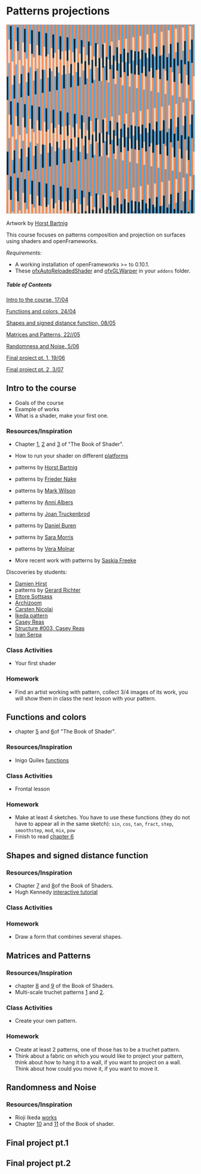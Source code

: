 # Patterns projections

![img](img/horst-bartnig.jpg)

Artwork by [Horst Bartnig](https://de.wikipedia.org/wiki/Horst_Bartnig)

This course focuses on patterns composition and projection on surfaces using shaders and openFrameworks.

*Requirements:*

- A working installation of openFrameworks >= to 0.10.1.
- These [ofxAutoReloadedShader](https://github.com/andreasmuller/ofxAutoReloadedShader) and [ofxGLWarper](https://github.com/roymacdonald/ofxGLWarper) in your `addons` folder. 


##### Table of Contents

[Intro to the course, 17/04](#intro-to-the-course)

[Functions and colors, 24/04](#functions-and-colors)

[Shapes and signed distance function, 08/05](#shapes-and-signed-distance-function)

[Matrices and Patterns, 22//05](#matrices-and-patterns)

[Randomness and Noise, 5/06](#randomness-and-noise) 

[Final project pt. 1, 19/06](#final-project-pt1)

[Final project pt. 2, 3/07](#final-project-pt2)


<a name="#intro-to-the-course">

## Intro to the course

</a>

- Goals of the course
- Example of works
- What is a shader, make your first one.

### Resources/Inspiration

- Chapter [1](https://thebookofshaders.com/01/), [2](https://thebookofshaders.com/02/) and [3](https://thebookofshaders.com/03/) of "The Book of Shader".
- How to run your shader on different [platforms](https://thebookofshaders.com/04/)


- patterns by [Horst Bartnig](https://www.google.com/search?q=horst+bartnig+patterns)
- patterns by [Frieder Nake](https://www.google.com/search?q=Frieder+Nake+patterns)
- patterns by [Mark Wilson](https://www.google.com/search?q=Mark+Wilson+patterns)
- patterns by [Anni Albers](https://www.google.com/search?q=anni+albers)
- patterns by [Joan Truckenbrod](https://www.google.com/search?q=Joan+Truckenbrod+patterns)
- patterns by [Daniel Buren](https://www.google.com/search?q=Daniel+Buren+patterns)
- patterns by [Sara Morris](https://www.google.com/search?hl=en&source=hp&ei=mWqnXJ3zBcLjsAeIkrC4Bw&q=sarah+morris+pattern)
- patterns by [Vera Molnar](https://www.google.com/search?ei=IWOnXPm_GcOasAefhI5I&q=vera+molnar+patterns)
- More recent work with patterns by [Saskia Freeke](http://sasj.tumblr.com/)

Discoveries by students:

- [Damien Hirst](https://www.phillips.com/detail/DAMIEN-HIRST/NY010317/8)
- patterns by [Gerard Richter](https://www.google.com/search?q=gerhard+richter+patterns)
- [Ettore Sottsass](https://www.google.com/search?q=ettore+sottsass+bacteria)
- [Archizoom](https://www.google.com/search?biw=1024&bih=530&tbm=isch&sa=1&ei=4BzAXOOwD4LRwQLN-ICYDQ&q=archizoom+patterns)
- [Carsten Nicolai](https://www.google.com/search?q=carsten+nicolai+patterns)
- [Ikeda pattern](https://www.google.com/search?biw=1024&bih=530&tbm=isch&sa=1&ei=NCPAXLSbKeWK1fAPxqiA4A8&q=ryoji+ikeda+pattern)
- [Casey Reas](http://reas.com/kttv/)
- [Structure #003, Casey Reas](https://artport.whitney.org/commissions/softwarestructures2016/s3_2/)
- [Ivan Serpa](https://www.google.com/search?q=Ivan+Serpa+patterns)


### Class Activities

- Your first shader

### Homework
- Find an artist working with pattern, collect 3/4 images of its work, you will show them in class the next lesson with your pattern.


<a name="#functions-and-colors">

## Functions and colors

</a>

- chapter [5](https://thebookofshaders.com/05/) and [6](https://thebookofshaders.com/06/)of "The Book of Shader".



### Resources/Inspiration

- Inigo Quiles [functions](http://www.iquilezles.org/www/articles/functions/functions.htm)

### Class Activities

- Frontal lesson

### Homework

- Make at least 4 sketches. You have to use these functions (they do not have to appear all in the same sketch): `sin`, `cos`, `tan`, `fract`, `step`, `smoothstep`, `mod`, `mix`, `pow` 
- Finish to read [chapter 6](https://thebookofshaders.com/06/)

<a name="#shapes-and-signed-distance-function">

## Shapes and signed distance function

</a>

### Resources/Inspiration

- Chapter [7](https://thebookofshaders.com/07/) and [8](https://thebookofshaders.com/08/)of the Book of Shaders.
- Hugh Kennedy [interactive tutorial](http://hughsk.io/fragment-foundry/chapters/07-distance-fields.html)

### Class Activities


### Homework
- Draw a form that combines several shapes.


<a name="#matrices-and-patterns">

## Matrices and Patterns

</a>


### Resources/Inspiration

- chapter [8](https://thebookofshaders.com/08/) and [9](https://thebookofshaders.com/09/) of the Book of Shaders.
- Multi-scale truchet patterns [1](http://archive.bridgesmathart.org/2018/bridges2018-39.pdf) and [2](https://christophercarlson.com/portfolio/multi-scale-truchet-patterns/).

### Class Activities

- Create your own pattern.


### Homework
- Create at least 2 patterns, one of those has to be a truchet pattern.
- Think about a fabric on which you would like to project your pattern, think about how to hang it to a wall, if you want to project on a wall. Think about how could you move it, if you want to move it.


<a name="#randomness-and-noise">

## Randomness and Noise

</a>

### Resources/Inspiration
- Rioji Ikeda [works](http://www.ryojiikeda.com/)
- Chapter [10](https://thebookofshaders.com/10/) and [11](https://thebookofshaders.com/11/) of the Book of shader.


<a name="#final-project-pt1">

## Final project pt.1

</a>


<a name="#final-project-pt2">

## Final project pt.2

</a>




